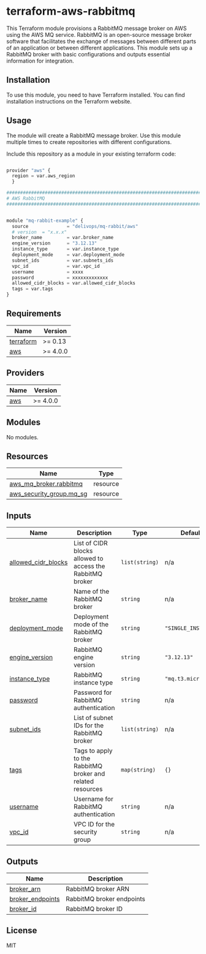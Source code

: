 # terraform-aws-rabbitmq

This Terraform module provisions a RabbitMQ message broker on AWS using the AWS MQ service. RabbitMQ is an open-source message broker software that facilitates the exchange of messages between different parts of an application or between different applications. This module sets up a RabbitMQ broker with basic configurations and outputs essential information for integration.

## Installation

To use this module, you need to have Terraform installed. You can find installation instructions on the Terraform website.

## Usage

The module will create a RabbitMQ message broker.
Use this module multiple times to create repositories with different configurations.

Include this repository as a module in your existing terraform code:

```python

provider "aws" {
  region = var.aws_region
  }

################################################################################
# AWS RabbitMQ
################################################################################


module "mq-rabbit-example" {
  source              = "delivops/mq-rabbit/aws"
  # version  = "x.x.x"
  broker_name         = var.broker_name
  engine_version      = "3.12.13"
  instance_type       = var.instance_type
  deployment_mode     = var.deployment_mode
  subnet_ids          = var.subnets_ids
  vpc_id              = var.vpc_id
  username            = xxxx
  password            = xxxxxxxxxxxxx
  allowed_cidr_blocks = var.allowed_cidr_blocks
  tags = var.tags
}


```

<!-- BEGIN_TF_DOCS -->
## Requirements

| Name | Version |
|------|---------|
| <a name="requirement_terraform"></a> [terraform](#requirement\_terraform) | >= 0.13 |
| <a name="requirement_aws"></a> [aws](#requirement\_aws) | >= 4.0.0 |

## Providers

| Name | Version |
|------|---------|
| <a name="provider_aws"></a> [aws](#provider\_aws) | >= 4.0.0 |

## Modules

No modules.

## Resources

| Name | Type |
|------|------|
| [aws_mq_broker.rabbitmq](https://registry.terraform.io/providers/hashicorp/aws/latest/docs/resources/mq_broker) | resource |
| [aws_security_group.mq_sg](https://registry.terraform.io/providers/hashicorp/aws/latest/docs/resources/security_group) | resource |

## Inputs

| Name | Description | Type | Default | Required |
|------|-------------|------|---------|:--------:|
| <a name="input_allowed_cidr_blocks"></a> [allowed\_cidr\_blocks](#input\_allowed\_cidr\_blocks) | List of CIDR blocks allowed to access the RabbitMQ broker | `list(string)` | n/a | yes |
| <a name="input_broker_name"></a> [broker\_name](#input\_broker\_name) | Name of the RabbitMQ broker | `string` | n/a | yes |
| <a name="input_deployment_mode"></a> [deployment\_mode](#input\_deployment\_mode) | Deployment mode of the RabbitMQ broker | `string` | `"SINGLE_INSTANCE"` | no |
| <a name="input_engine_version"></a> [engine\_version](#input\_engine\_version) | RabbitMQ engine version | `string` | `"3.12.13"` | no |
| <a name="input_instance_type"></a> [instance\_type](#input\_instance\_type) | RabbitMQ instance type | `string` | `"mq.t3.micro"` | no |
| <a name="input_password"></a> [password](#input\_password) | Password for RabbitMQ authentication | `string` | n/a | yes |
| <a name="input_subnet_ids"></a> [subnet\_ids](#input\_subnet\_ids) | List of subnet IDs for the RabbitMQ broker | `list(string)` | n/a | yes |
| <a name="input_tags"></a> [tags](#input\_tags) | Tags to apply to the RabbitMQ broker and related resources | `map(string)` | `{}` | no |
| <a name="input_username"></a> [username](#input\_username) | Username for RabbitMQ authentication | `string` | n/a | yes |
| <a name="input_vpc_id"></a> [vpc\_id](#input\_vpc\_id) | VPC ID for the security group | `string` | n/a | yes |

## Outputs

| Name | Description |
|------|-------------|
| <a name="output_broker_arn"></a> [broker\_arn](#output\_broker\_arn) | RabbitMQ broker ARN |
| <a name="output_broker_endpoints"></a> [broker\_endpoints](#output\_broker\_endpoints) | RabbitMQ broker endpoints |
| <a name="output_broker_id"></a> [broker\_id](#output\_broker\_id) | RabbitMQ broker ID |
<!-- END_TF_DOCS -->


## License

MIT

